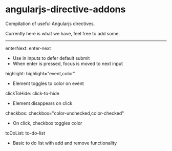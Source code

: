 angularjs-directive-addons
==========================

Compilation of useful Angularjs directives.

Currently here is what we have, feel free to add some.

--------------------------------------------------------------------

enterNext: enter-next
  - Use in inputs to defer default submit
  - When enter is pressed, focus is moved to next input

highlight: highlight="event,color"
  - Element toggles to color on event

clickToHide: click-to-hide
  - Element disappears on click

checkbox: checkbox="color-unchecked,color-checked"
  - On click, checkbox toggles color

toDoList: to-do-list
  - Basic to do list with add and remove functionality
